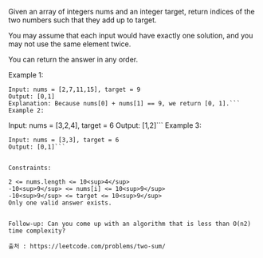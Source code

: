Given an array of integers nums and an integer target, return indices of the two numbers such that they add up to target.

You may assume that each input would have exactly one solution, and you may not use the same element twice.

You can return the answer in any order.

 

Example 1:
```
Input: nums = [2,7,11,15], target = 9
Output: [0,1]
Explanation: Because nums[0] + nums[1] == 9, we return [0, 1].```
Example 2:
```
Input: nums = [3,2,4], target = 6
Output: [1,2]```
Example 3:
```
Input: nums = [3,3], target = 6
Output: [0,1]```
 

Constraints:

2 <= nums.length <= 10<sup>4</sup>
-10<sup>9</sup> <= nums[i] <= 10<sup>9</sup>
-10<sup>9</sup> <= target <= 10<sup>9</sup>
Only one valid answer exists.
 

Follow-up: Can you come up with an algorithm that is less than O(n2) time complexity?

출처 : https://leetcode.com/problems/two-sum/
